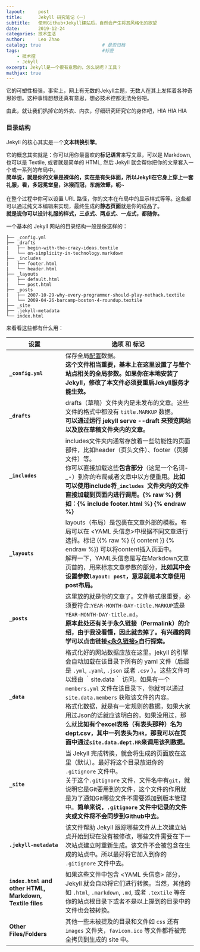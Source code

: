 ```yaml
---
layout:     post                   
title:      Jekyll 研究笔记（一）
subtitle:   使用Github+Jekyll建站后，自然会产生将其风格化的欲望
date:       2019-12-24
categories: 技术生活
author:     Leo Zhao
catalog: true                       # 是否归档
tags:                               #标签
    - 技术控
    - Jekyll
excerpt: Jekyll是一个很有意思的，怎么说呢？工具？
mathjax: true
---
```


它的可塑性极强，事实上，网上有无数的Jekyll主题，无数人在其上发挥着各种奇思妙想。这种事情想想还真有意思，想必技术控都无法免俗吧。

由此，就让我们扒掉它的外衣、内衣，仔细研究研究它的身体吧，HIA HIA HIA

### 目录结构

Jekyll 的核心其实是一个<b>文本转换引擎</b>。

它的概念其实就是：你可以用你最喜欢的<b>标记语言</b>来写文章，可以是 Markdown, 也可以是 Textile, 或者就是简单的 HTML, 然后 Jekyll 就会帮你把你的文章套入一个或一系列的布局中。
<br><b>简单说，就是你的文章是裸体的，实在是有失体面，所以Jekyll在它身上穿上一套礼服，看，多冠冕堂皇，沐猴而冠，东施效颦，呃~</b>
<br><br>在整个过程中你可以设置 URL 路径，你的文本在布局中的显示样式等等。这些都可以通过纯文本编辑来实现，最终生成的<b>静态页面</b>就是你的成品了。
<br><b>就是说你可以设计礼服的样式，三点式、两点式、一点式，都随你。</b>

一个基本的 Jekyll 网站的目录结构一般是像这样的：
```
├── _config.yml
├── _drafts
|   ├── begin-with-the-crazy-ideas.textile
|   └── on-simplicity-in-technology.markdown
├── _includes
|   ├── footer.html
|   └── header.html
├── _layouts
|   ├── default.html
|   └── post.html
├── _posts
|   ├── 2007-10-29-why-every-programmer-should-play-nethack.textile
|   └── 2009-04-26-barcamp-boston-4-roundup.textile
├── _site
├── .jekyll-metadata
└── index.html
```
来看看这些都有什么用：

| 设置                                                       | 选项 和 标记                                                 |
| ---------------------------------------------------------- | ------------------------------------------------------------ |
| <b>`_config.yml`</b>                                        | 保存全局[配置](http://jekyllcn.com/docs/configuration/)数据。<br><b>这个文件相当重要，基本上在这里设置了与整个站点相关的全局参数。如果你在本地安装了Jekyll，修改了本文件必须要重启Jekyll服务才能生效。</b> |
| <b>`_drafts`</b>                                            | drafts（草稿）文件夹内是未发布的文章。这些文件的格式中都没有 `title.MARKUP` 数据。<br><b>可以通过运行 jekyll serve --draft 来预览网站以及放在草稿文件夹内的文章。</b> |
| <b>`_includes`</b>                                          | includes文件夹内通常存放着一些功能性的页面部件，比如header（页头文件）、footer（页脚文件）等。<br>你可以直接加载这些<b>包含部分</b>（这是一个名词-\_-）到你的布局或者文章中以方便重用。<b>比如可以使用include将`_includes `文件夹内的文件直接加载到页面内进行调用。{% raw %} 例如：{% include footer.html %} {% endraw %}</b> |
| <b>`_layouts`</b>                                           | layouts（布局）是包裹在文章外部的模板。布局可以在 <YAML 头信息>中根据不同文章进行选择。标记 ({% raw %} {{ content }} {% endraw %}) 可以将content插入页面中。<br>解释一下，YAML头信息是写在Markdown文章页首的，用来标志文章参数的部分，<b>比如其中会设置参数`layout: post`，意思就是本文章使用post布局。</b> |
| <b>`_posts`</b>                                             | 这里放的就是你的文章了。文件格式很重要，必须要符合:`YEAR-MONTH-DAY-title.MARKUP`或是`YEAR-MONTH-DAY-title.md`。<br><b>原本此处还有关于永久链接（Permalink）的介绍，由于我没看懂，因此就去掉了。有兴趣的同学可以点击链接[<永久链接>](http://jekyllcn.com/docs/permalinks/)自行探索。</b> |
| <b>`_data`</b>                                              | 格式化好的网站数据应放在这里。jekyll 的引擎会自动加载在该目录下所有的 yaml 文件（后缀是 `.yml`, `.yaml`, `.json` 或者 `.csv` ）。这些文件可以经由 ｀site.data｀ 访问。如果有一个 `members.yml` 文件在该目录下，你就可以通过 `site.data.members` 获取该文件的内容。<br>格式化数据，就是有一定规则的数据，如果大家用过Json的话就应该明白的。如果没用过，那么就<b>比如有个excel表格（有表头那种）名为dept.csv，其中一列表头为`HR`，那我可以在页面中通过`site.data.dept.HR`来调用该列数据。</b> |
| <b>`_site`</b>                                              | 当 Jekyll 完成转换，就会将生成的页面放在这里（默认）。最好将这个目录放进你的 `.gitignore` 文件中。<br>关于这个`.gitignore` 文件，文件名中有`git`，就说明它是Git要用到的文件，这个文件的作用就是为了通知Git哪些文件不需要添加到版本管理中。<b>简单来说，`.gitignore` 文件中记录的文件夹或文件将不会同步到Github中去。</b> |
| <b>`.jekyll-metadata`</b>                                   | 该文件帮助 Jekyll 跟踪哪些文件从上次建立站点开始到现在没有被修改，哪些文件需要在下一次站点建立时重新生成。该文件不会被包含在生成的站点中。所以最好将它加入到你的 `.gitignore` 文件中去。 |
| <b>`index.html` and other HTML, Markdown, Textile files</b> | 如果这些文件中包含 <YAML 头信息> 部分，Jekyll 就会自动将它们进行转换。当然，其他的如 `.html`, `.markdown`, `.md`, 或者 `.textile` 等在你的站点根目录下或者不是以上提到的目录中的文件也会被转换。 |
| <b>Other Files/Folders</b>                                  | 其他一些未被提及的目录和文件如 `css` 还有 `images` 文件夹，`favicon.ico` 等文件都将被完全拷贝到生成的 site 中。 |